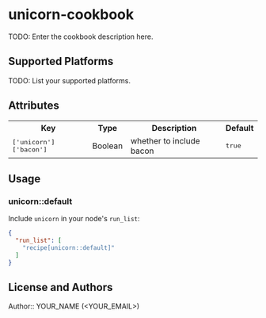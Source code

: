 # unicorn-cookbook

TODO: Enter the cookbook description here.

## Supported Platforms

TODO: List your supported platforms.

## Attributes

<table>
  <tr>
    <th>Key</th>
    <th>Type</th>
    <th>Description</th>
    <th>Default</th>
  </tr>
  <tr>
    <td><tt>['unicorn']['bacon']</tt></td>
    <td>Boolean</td>
    <td>whether to include bacon</td>
    <td><tt>true</tt></td>
  </tr>
</table>

## Usage

### unicorn::default

Include `unicorn` in your node's `run_list`:

```json
{
  "run_list": [
    "recipe[unicorn::default]"
  ]
}
```

## License and Authors

Author:: YOUR_NAME (<YOUR_EMAIL>)
